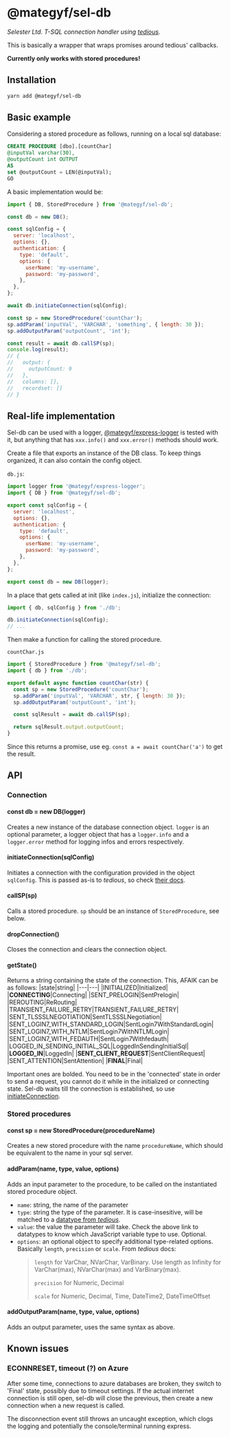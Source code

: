 # @mategyf/sel-db

_Selester Ltd. T-SQL connection handler using [tedious](https://www.npmjs.com/package/tedious)._

This is basically a wrapper that wraps promises around tedious' callbacks.

**Currently only works with stored procedures!**

## Installation

```bash
yarn add @mategyf/sel-db
```

## Basic example

Considering a stored procedure as follows, running on a local sql database:

```sql
CREATE PROCEDURE [dbo].[countChar]
@inputVal varchar(30),
@outputCount int OUTPUT
AS
set @outputCount = LEN(@inputVal);
GO
```

A basic implementation would be:

```javascript
import { DB, StoredProcedure } from '@mategyf/sel-db';

const db = new DB();

const sqlConfig = {
  server: 'localhost',
  options: {},
  authentication: {
    type: 'default',
    options: {
      userName: 'my-username',
      password: 'my-password',
    },
  },
};

await db.initiateConnection(sqlConfig);

const sp = new StoredProcedure('countChar');
sp.addParam('inputVal', 'VARCHAR', 'something', { length: 30 });
sp.addOutputParam('outputCount', 'int');

const result = await db.callSP(sp);
console.log(result);
// {
//   output: {
//     outputCount: 9
//   },
//   columns: [],
//   recordset: []
// }
```

## Real-life implementation

Sel-db can be used with a logger, [@mategyf/express-logger](https://www.npmjs.com/package/@mategyf/express-logger) is tested with it, but anything that has `xxx.info()` and `xxx.error()` methods should work.

Create a file that exports an instance of the DB class. To keep things organized, it can also contain the config object.

`db.js`:

```javascript
import logger from '@mategyf/express-logger';
import { DB } from '@mategyf/sel-db';

export const sqlConfig = {
  server: 'localhost',
  options: {},
  authentication: {
    type: 'default',
    options: {
      userName: 'my-username',
      password: 'my-password',
    },
  },
};

export const db = new DB(logger);
```

In a place that gets called at init (like `index.js`), initialize the connection:

```javascript
import { db, sqlConfig } from './db';

db.initiateConnection(sqlConfig);
// ...
```

Then make a function for calling the stored procedure.

`countChar.js`

```javascript
import { StoredProcedure } from '@mategyf/sel-db';
import { db } from './db';

export default async function countChar(str) {
  const sp = new StoredProcedure('countChar');
  sp.addParam('inputVal', 'VARCHAR', str, { length: 30 });
  sp.addOutputParam('outputCount', 'int');

  const sqlResult = await db.callSP(sp);

  return sqlResult.output.outputCount;
}
```

Since this returns a promise, use eg. `const a = await countChar('a')` to get the result.

## API

### Connection

#### **const db = new DB(logger)**

Creates a new instance of the database connection object. `logger` is an optional parameter, a logger object that has a `logger.info` and a `logger.error` method for logging infos and errors respectively.

#### **initiateConnection(sqlConfig)**

Initiates a connection with the configuration provided in the object `sqlConfig`. This is passed as-is to _tedious_, so check [their docs](http://tediousjs.github.io/tedious/index.html).

#### **callSP(sp)**

Calls a stored procedure. `sp` should be an instance of `StoredProcedure`, see below.

#### **dropConnection()**

Closes the connection and clears the connection object.

#### **getState()**

Returns a string containing the state of the connection. This, AFAIK can be as follows:
|state|string|
|---|---|
|INITIALIZED|Initialized|
|**CONNECTING**|Connecting|
|SENT_PRELOGIN|SentPrelogin|
|REROUTING|ReRouting|
|TRANSIENT_FAILURE_RETRY|TRANSIENT_FAILURE_RETRY|
|SENT_TLSSSLNEGOTIATION|SentTLSSSLNegotiation|
|SENT_LOGIN7_WITH_STANDARD_LOGIN|SentLogin7WithStandardLogin|
|SENT_LOGIN7_WITH_NTLM|SentLogin7WithNTLMLogin|
|SENT_LOGIN7_WITH_FEDAUTH|SentLogin7Withfedauth|
|LOGGED_IN_SENDING_INITIAL_SQL|LoggedInSendingInitialSql|
|**LOGGED_IN**|LoggedIn|
|**SENT_CLIENT_REQUEST**|SentClientRequest|
|SENT_ATTENTION|SentAttention|
|**FINAL**|Final|

Important ones are bolded. You need to be in the 'connected' state in order to send a request, you cannot do it while in the initialized or connecting state. Sel-db waits till the connection is established, so use [initiateConnection](#initiateConnectionsqlConfig).

### Stored procedures

#### **const sp = new StoredProcedure(procedureName)**

Creates a new stored procedure with the name `procedureName`, which should be equivalent to the name in your sql server.

#### **addParam(name, type, value, options)**

Adds an input parameter to the procedure, to be called on the instantiated stored procedure object.

- `name`: string, the name of the parameter
- `type`: string the type of the parameter. It is case-insesitive, will be matched to a [datatype from _tedious_](http://tediousjs.github.io/tedious/api-datatypes.html).
- `value`: the value the parameter will take. Check the above link to datatypes to know which JavaScript variable type to use. Optional.
- `options`: an optional object to specify additional type-related options. Basically `length`, `precision` or `scale`. From _tedious_ docs:
  > `length` for VarChar, NVarChar, VarBinary. Use length as Infinity for VarChar(max), NVarChar(max) and VarBinary(max).
  >
  > `precision` for Numeric, Decimal
  >
  > `scale` for Numeric, Decimal, Time, DateTime2, DateTimeOffset

#### **addOutputParam(name, type, value, options)**

Adds an output parameter, uses the same syntax as above.

## Known issues

### ECONNRESET, timeout (?) on Azure

After some time, connections to azure databases are broken, they switch to 'Final' state, possibly due to timeout settings. If the actual internet connection is still open, sel-db will close the previous, then create a new connection when a new request is called.

The disconnection event still throws an uncaught exception, which clogs the logging and potentially the console/terminal running express.
